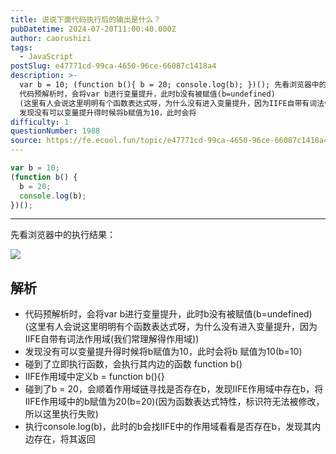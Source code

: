 ```yaml
---
title: 说说下面代码执行后的输出是什么？
pubDatetime: 2024-07-20T11:00:40.000Z
author: caorushizi
tags:
  - JavaScript
postSlug: e47771cd-99ca-4650-96ce-66087c1418a4
description: >-
  var b = 10; (function b(){ b = 20; console.log(b); })(); 先看浏览器中的执行结果： 解析
  代码预解析时，会将var b进行变量提升，此时b没有被赋值(b=undefined)
  (这里有人会说这里明明有个函数表达式呀，为什么没有进入变量提升，因为IIFE自带有词法作用域(我们常理解得作用域))
  发现没有可以变量提升得时候将b赋值为10，此时会将
difficulty: 1
questionNumber: 1988
source: https://fe.ecool.fun/topic/e47771cd-99ca-4650-96ce-66087c1418a4
---
```


```js
var b = 10;
(function b() {
  b = 20;
  console.log(b);
})();
```

---

先看浏览器中的执行结果：

![](https://static.ecool.fun/others/619e2a00-4b97-4c4b-b4be-e8c847cc5dcb.png)

## 解析

- 代码预解析时，会将var b进行变量提升，此时b没有被赋值(b=undefined) (这里有人会说这里明明有个函数表达式呀，为什么没有进入变量提升，因为IIFE自带有词法作用域(我们常理解得作用域))
- 发现没有可以变量提升得时候将b赋值为10，此时会将b 赋值为10(b=10)
- 碰到了立即执行函数，会执行其内边的函数 function b()
- IIFE作用域中定义b = function b(){}
- 碰到了b = 20，会顺着作用域链寻找是否存在b，发现IIFE作用域中存在b，将IIFE作用域中的b赋值为20(b=20)(因为函数表达式特性，标识符无法被修改，所以这里执行失败)
- 执行console.log(b)，此时的b会找IIFE中的作用域看看是否存在b，发现其内边存在，将其返回
